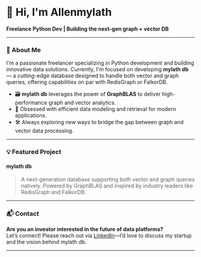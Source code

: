 # 👋 Hi, I'm Allenmylath

**Freelance Python Dev &vert; Building the next-gen graph + vector DB**

---

### 🚀 About Me

I'm a passionate freelancer specializing in Python development and building innovative data solutions. Currently, I'm focused on developing **mylath db** — a cutting-edge database designed to handle both vector and graph queries, offering capabilities on par with RedisGraph or FalkorDB.

- 🗃️ **mylath db** leverages the power of **GraphBLAS** to deliver high-performance graph and vector analytics.
- 🤖 Obsessed with efficient data modeling and retrieval for modern applications.
- 🛠️ Always exploring new ways to bridge the gap between graph and vector data processing.

---

### 💡 Featured Project

#### mylath db
> A next-generation database supporting both vector and graph queries natively. Powered by GraphBLAS and inspired by industry leaders like RedisGraph and FalkorDB.

---

### 📬 Contact

**Are you an investor interested in the future of data platforms?**  
Let’s connect! Please reach out via [LinkedIn](https://www.linkedin.com/)—I’d love to discuss my startup and the vision behind mylath db.

---

<!--
Optionally, add fun facts, a GitHub stats card, or a quote here for extra personality!
-->
